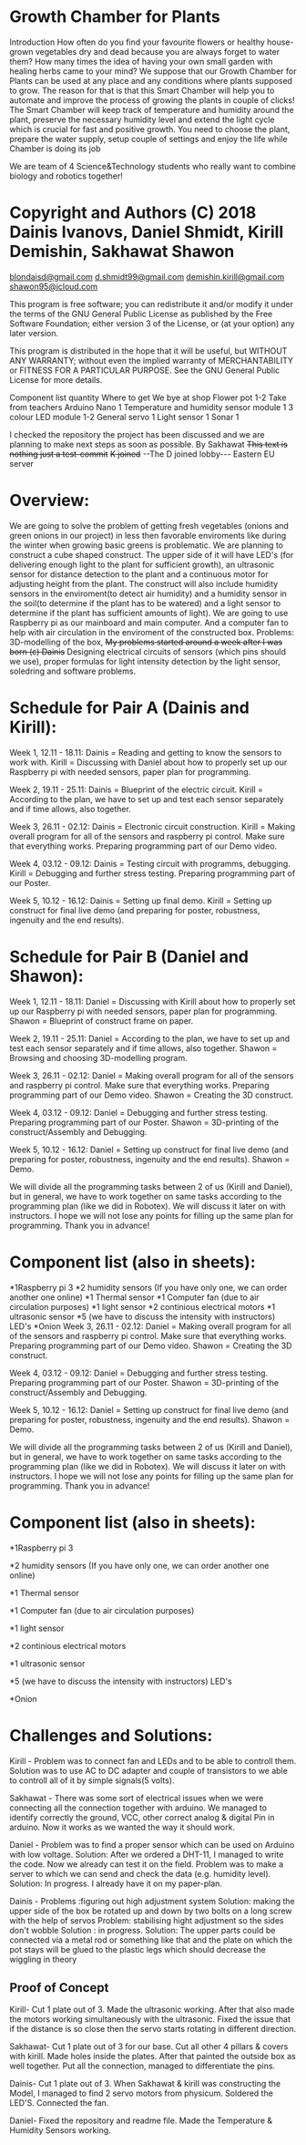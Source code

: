 # Growth Chamber for Plants
Introduction
How often do you find your favourite flowers or healthy house-grown vegetables dry and dead because you are always forget to water them? How many times the idea of having your own small garden with healing herbs came to your mind? 
We suppose that our Growth Chamber for Plants can be used at any place and any conditions where plants supposed to grow. The reason for that is that this Smart Chamber will help you to automate and improve the process of growing the plants in couple of clicks!
The Smart Chamber will keep track of temperature and humidity around the plant, preserve the necessary humidity level and extend the light cycle which is crucial for fast and positive growth.
You need to choose the plant, prepare the water supply, setup couple of settings and enjoy the life while Chamber is doing its job


We are team of 4 Science&Technology students who really want to combine biology and robotics together!

# Copyright and Authors (C) 2018 Dainis Ivanovs, Daniel Shmidt, Kirill Demishin, Sakhawat Shawon
blondaisd@gmail.com
d.shmidt99@gmail.com
demishin.kirill@gmail.com
shawon95@icloud.com

This program is free software; you can redistribute it and/or modify it under the terms of the GNU General Public License as published by the Free Software Foundation; either version 3 of the License, or (at your option) any later version.

This program is distributed in the hope that it will be useful, but WITHOUT ANY WARRANTY; without even the implied warranty of MERCHANTABILITY or FITNESS FOR A PARTICULAR PURPOSE. See the
GNU General Public License for more details.

Component list
quantity
Where to get
We bye at shop
Flower pot
1-2
Take from teachers
Arduino Nano
1
Temperature and humidity sensor module
1
3 colour LED module
1-2
General servo
1
Light sensor
1
Sonar
1


I checked the repository the project has been discussed and we are planning to make next steps as soon as possible. By Sakhawat
~~This text is nothing just a test-commit~~
~~K joined~~
--The D joined lobby---
Eastern EU server


# Overview:
We are going to solve the problem of getting fresh vegetables (onions and green onions in our project)
in less then favorable enviroments like during the winter when growing basic greens is problematic.
We are planning to construct a cube shaped construct. The upper side of it will have LED's (for delivering enough light to the plant for sufficient growth),
an ultrasonic sensor for distance detection to the plant and a continuous motor for adjusting height from the plant.
The construct will also include humidity sensors in the enviroment(to detect air humidity) and a humidity sensor in the soil(to determine
if the plant has to be watered) and a light sensor to determine if the plant has sufficient amounts of light). We are going to use Raspberry pi as our mainboard and main computer.
And a computer fan to help with air circulation in the enviroment of the constructed box. Problems: 3D-modelling of the box, ~~My problems started around a week after I was born (c) Dainis~~
Designing electrical circuits of sensors (which pins should we use), proper formulas for light intensity detection by the light sensor, soledring and software problems. 

# Schedule for Pair A (Dainis and Kirill):


Week 1, 12.11 - 18.11: 
Dainis = Reading and getting to know the sensors to work with.
Kirill = Discussing with Daniel about how to properly set up our Raspberry pi with
needed sensors, paper plan for programming.

Week 2, 19.11 - 25.11: 
Dainis = Blueprint of the electric circuit.
Kirill = According to the plan, we have to set up and test each sensor separately and if time allows, also together.

Week 3, 26.11 - 02.12: 
Dainis = Electronic circuit construction.
Kirill = Making overall program for all of the sensors and raspberry pi control. Make sure that everything works.
Preparing programming part of our Demo video.

Week 4, 03.12 - 09.12: 
Dainis = Testing circuit with programms, debugging.
Kirill = Debugging and further stress testing. Preparing programming part of our Poster.

Week 5, 10.12 - 16.12:
Dainis = Setting up final demo.
Kirill = Setting up construct for final live demo (and preparing for poster, robustness, ingenuity and the end results).

# Schedule for Pair B (Daniel and Shawon):


Week 1, 12.11 - 18.11: 
Daniel = Discussing with Kirill about how to properly set up our Raspberry pi with
needed sensors, paper plan for programming.
Shawon = Blueprint of construct frame on paper.

Week 2, 19.11 - 25.11: 
Daniel = According to the plan, we have to set up and test each sensor separately and if time allows, also together.
Shawon = Browsing and choosing 3D-modelling program.

Week 3, 26.11 - 02.12: 
Daniel = Making overall program for all of the sensors and raspberry pi control. Make sure that everything works. Preparing
programming part of our Demo video.
Shawon = Creating the 3D construct.

Week 4, 03.12 - 09.12: 
Daniel = Debugging and further stress testing. Preparing programming part of our Poster.
Shawon = 3D-printing of the construct/Assembly and Debugging.

Week 5, 10.12 - 16.12: 
Daniel = Setting up construct for final live demo (and preparing for poster, robustness, ingenuity and the end results).
Shawon = Demo.

We will divide all the programming tasks between 2 of us (Kirill and Daniel), but in general,
we have to work together on same tasks according to the programming plan (like we did in Robotex). We will discuss it later on with instructors.
I hope we will not lose any points for filling up the same plan for programming. Thank you in advance! 

# Component list (also in sheets):

*1Raspberry pi 3
*2 humidity sensors (If you have only one, we can order another one online)
*1 Thermal sensor
*1 Computer fan (due to air circulation purposes)
*1 light sensor
*2 continious electrical motors
*1 ultrasonic sensor
*5 (we have to discuss the intensity with instructors) LED's
*Onion
Week 3, 26.11 - 02.12:
Daniel = Making overall program for all of the sensors and raspberry pi control. Make sure that everything works. Preparing
programming part of our Demo video.
Shawon = Creating the 3D construct.

Week 4, 03.12 - 09.12:
Daniel = Debugging and further stress testing. Preparing programming part of our Poster.
Shawon = 3D-printing of the construct/Assembly and Debugging.

Week 5, 10.12 - 16.12:
Daniel = Setting up construct for final live demo (and preparing for poster, robustness, ingenuity and the end results).
Shawon = Demo.

We will divide all the programming tasks between 2 of us (Kirill and Daniel), but in general,
we have to work together on same tasks according to the programming plan (like we did in Robotex). We will discuss it later on with instructors.
I hope we will not lose any points for filling up the same plan for programming. Thank you in advance!

# Component list (also in sheets):

*1Raspberry pi 3

*2 humidity sensors (If you have only one, we can order another one online)

*1 Thermal sensor

*1 Computer fan (due to air circulation purposes)

*1 light sensor

*2 continious electrical motors

*1 ultrasonic sensor

*5 (we have to discuss the intensity with instructors) LED's

*Onion


# Challenges and Solutions:

Kirill - Problem was to connect fan and LEDs and to be able to controll them. Solution was to use AC to DC adapter and couple of transistors to we able to controll all of it by simple signals(5 volts).

Sakhawat - There was some sort of electrical issues when we were connecting all the connection together with arduino. We managed to identify correctly the ground, VCC, other correct analog & digital Pin in arduino. Now it works as we wanted the way it should work.

Daniel - Problem was to find a proper sensor which can be used on Arduino with low voltage. Solution: After we ordered a DHT-11, I managed to write the code. Now  we already can test it on the field. Problem was to make a server to which we can send and check the data (e.g. humidity level). Solution: In progress. I already have it on my paper-plan. 

Dainis - Problems :figuring out high adjustment system
Solution: making the upper side of the box be rotated up and down by two bolts on a long screw with the help of servos
Problem: stabilising hight adjustment so the sides don't wobble
Solution : in progress. Solution: The upper parts could be connected via a metal rod or something like that and the plate on which the pot stays will be glued to the plastic legs which should decrease the wiggling in theory

## Proof of Concept 

Kirill- Cut 1 plate out of 3. Made the ultrasonic working. After that also made the motors working simultaneously with the ultrasonic. Fixed the issue that if the distance is so close then the servo starts rotating in different direction.

Sakhawat- Cut 1 plate out of 3 for our base. Cut all other 4 pillars & covers with kirill. Made holes inside the plates. After that painted the outside box as well together. Put all the connection, managed to differentiate the pins.

Dainis- Cut 1 plate out of 3. When Sakhawat & kirill was constructing the Model, I managed to find 2 servo motors from physicum. Soldered the LED'S. Connected the fan.

Daniel- Fixed the repository and readme file. Made the Temperature & Humidity Sensors working. 

 






